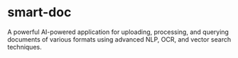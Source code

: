 # smart-doc
A powerful AI-powered application for uploading, processing, and querying documents of various formats using advanced NLP, OCR, and vector search techniques.
